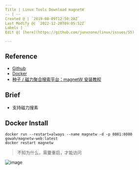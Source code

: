 ```yaml
---
Title | Linux Tools Download magnetW
-- | --
Created @ | `2019-08-09T12:50:28Z`
Last Modify @| `2022-12-20T09:05:52Z`
Labels | ``
Edit @| [here](https://github.com/junxnone/linux/issues/55)

---
```

## Reference
- [Github](https://github.com/dengyuhan/magnetW)
- [Docker](https://hub.docker.com/r/gowah/magnetw-web)
- [种子 / 磁力聚合搜索平台：magnetW 安装教程](https://www.moewah.com/archives/2112.html)

## Brief
- 支持磁力搜素

## Docker Install

```
docker run --restart=always --name magnetw -d -p 8081:8080 gowah/magnetw-web:latest
docker restart magnetw
```
> 不知为什么，需要重启，才能访问

![image](https://user-images.githubusercontent.com/2216970/62780036-5e129a80-bae7-11e9-875e-4e04f59bf641.png)

